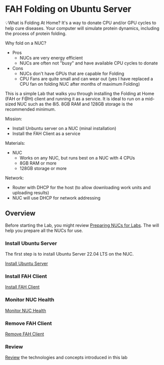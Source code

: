 # FAH Folding on Ubuntu Server
💡What is Folding At Home? It's a way to donate CPU and/or GPU cycles to help cure diseases. Your computer will simulate protein dynamics, including the process of protein folding.

Why fold on a NUC?
- Pros
  - NUCs are very energy efficient
  - NUCs are often not "busy" and have available CPU cycles to donate
- Cons
  - NUCs don't have GPUs that are capable for Folding
  - CPU Fans are quite small and can wear out (yes I have replaced a CPU fan on folding NUC after months of maximum Folding)

This is a simple Lab that walks you through installing the Folding at Home (FAH or F@H) client and running it as a service. It is ideal to run on a mid-sized NUC such as the 8i5. 8GB RAM and 128GB storage is the recommended minimum.

Mission:
- Install Unbuntu server on a NUC (minal installation)
- Install the FAH Client as a service

Materials:
- NUC
  - Works on any NUC, but runs best on a NUC with 4 CPUs
  - 8GB RAM or more
  - 128GB storage or more

Network:
- Router with DHCP for the host (to allow downloading work units and uploading results)
- NUC will use DHCP for network addressing

## Overview
Before starting the Lab, you might review [Preparing NUCs for Labs](https://www.unclenuc.com/lab:preparing_nucs_for_labs). The will help you prepare all the NUCs for use.

### Install Ubuntu Server
The first step is to install Ubuntu Server 22.04 LTS on the NUC.

[Install Ubuntu Server](1_Install_Ubuntu_Server.md)

### Install FAH Client
[Install FAH Client](2_Install_FAH_Client.md)

### Monitor NUC Health
[Monitor NUC Health](3_Monitor.md)

### Remove FAH Client
[Remove FAH Client](4_Remove_FAH_Client.md)

### Review
[Review](5_Review.md) the technologies and concepts introduced in this lab
